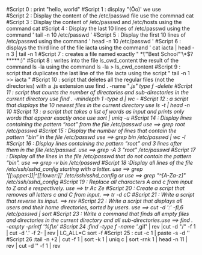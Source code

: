 #Script 0 : print "hello, world"
#Script 1 : display "(Ôo)' we use \
#Script 2 : Display the content of the /etc/passwd file use the commnad cat
#Script 3 : Display the content of /etc/passwd and /etc/hosts using the command cat 
#Script 4 : Display the last 10 lines of /etc/passwd using the command ' tail -n 10  /etc/passwd '
#Script 5 : Display the first 10 lines of /etc/passwd using the command ' head -n 10 /etc/passwd ' 
#Script 6 : displays the third line of the file iacta using the command ' cat iacta | head -n 3 | tail -n 1
#Script 7 : creates a file named exactly " \*\\\'\"Best School"\'\\\*$\?\*\*\*\*\*:)" 
#Script 8 : writes into the file ls_cwd_content the result of the command ls -la using the command ls -la > ls_cwd_content
#Script 9 : script that duplicates the last line of the file iacta using the script " tail -n 1 >>  iacta "
#Script 10 : script that deletes all the regular files (not the directories) with a .js extension use find . -name "*.js" type f  -delete
#Script 11 : script that counts the number of directories and sub-directories in the current directory use find . -mindepth 1 -type d | wc -
#Script 12 :  a script that displays the 10 newest files in the current directory use ls -t | head -n 10
#Script 13 : a script that takes a list of words as input and prints only words that appear exactly once use sort | uniq -u
#Script 14 : Display lines containing the pattern “root” from the file /etc/passwd use ==> grep root /etc/passwd
#Script 15 : Display the number of lines that contain the pattern “bin” in the file /etc/passwd use ==> grep bin /etc/passwd | wc -l
#Script 16 : Display lines containing the pattern “root” and 3 lines after them in the file /etc/passwd. use ==> grep -A 3 "root" /etc/passwd
#Script 17 : Display all the lines in the file /etc/passwd that do not contain the pattern “bin”. use ==> grep -v bin /etc/passwd
#Script 18 :Display all lines of the file /etc/ssh/sshd_config starting with a letter. use ==> grep '[[:upper:]]\|^[[:lower:]]' /etc/ssh/sshd_config or use ==> grep "^[A-Za-z]" /etc/ssh/sshd_config
#Script 19 : Replace all characters A and c from input to Z and e respectively. use ==> tr Ac Ze
#Script 20 : Create a script that removes all letters c and C from input. ==> tr -d cC
#Script 21 : Write a script that reverse its input. ==> rev
#Script 22 : Write a script that displays all users and their home directories, sorted by users. use ==> cut -d ':' -fl,6 /etc/passwd | sort
#Script 23 : Write a command that finds all empty files and directories in the current directory and all sub-directories.use ==> find . -empty -printf '%f\n'
#Script 24 :find -type f -name '*.gif' | rev |cut -d "/" -f 1 | cut  -d '.' -f 2- | rev |  LC_ALL=C sort -f
#Script 25 : cut -c 1 | paste -s -d ''
#Script 26 :tail -n +2 | cut -f 1 | sort -k 1 | uniq c | sort -rnk 1 | head -n 11 | rev | cut -d '' -f 1 | rev
  
